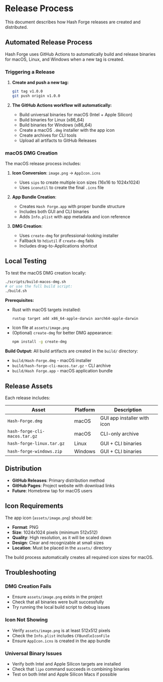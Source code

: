 # Release Process

This document describes how Hash Forge releases are created and distributed.

## Automated Release Process

Hash Forge uses GitHub Actions to automatically build and release binaries for macOS, Linux, and Windows when a new tag is created.

### Triggering a Release

1. **Create and push a new tag:**

   ```bash
   git tag v1.0.0
   git push origin v1.0.0
   ```

2. **The GitHub Actions workflow will automatically:**
   - Build universal binaries for macOS (Intel + Apple Silicon)
   - Build binaries for Linux (x86_64)
   - Build binaries for Windows (x86_64)
   - Create a macOS `.dmg` installer with the app icon
   - Create archives for CLI tools
   - Upload all artifacts to GitHub Releases

### macOS DMG Creation

The macOS release process includes:

1. **Icon Conversion**: `image.png` → `AppIcon.icns`

   - Uses `sips` to create multiple icon sizes (16x16 to 1024x1024)
   - Uses `iconutil` to create the final `.icns` file

2. **App Bundle Creation**:

   - Creates `Hash Forge.app` with proper bundle structure
   - Includes both GUI and CLI binaries
   - Adds `Info.plist` with app metadata and icon reference

3. **DMG Creation**:
   - Uses `create-dmg` for professional-looking installer
   - Fallback to `hdiutil` if `create-dmg` fails
   - Includes drag-to-Applications shortcut

## Local Testing

To test the macOS DMG creation locally:

```bash
./scripts/build-macos-dmg.sh
# or use the full build script:
./build.sh
```

**Prerequisites:**

- Rust with macOS targets installed:
  ```bash
  rustup target add x86_64-apple-darwin aarch64-apple-darwin
  ```
- Icon file at `assets/image.png`
- (Optional) `create-dmg` for better DMG appearance:
  ```bash
  npm install -g create-dmg
  ```

**Build Output:**
All build artifacts are created in the `build/` directory:

- `build/Hash-Forge.dmg` - macOS installer
- `build/hash-forge-cli-macos.tar.gz` - CLI archive
- `build/Hash Forge.app` - macOS application bundle

## Release Assets

Each release includes:

| Asset                         | Platform | Description                 |
| ----------------------------- | -------- | --------------------------- |
| `Hash-Forge.dmg`              | macOS    | GUI app installer with icon |
| `hash-forge-cli-macos.tar.gz` | macOS    | CLI-only archive            |
| `hash-forge-linux.tar.gz`     | Linux    | GUI + CLI binaries          |
| `hash-forge-windows.zip`      | Windows  | GUI + CLI binaries          |

## Distribution

- **GitHub Releases**: Primary distribution method
- **GitHub Pages**: Project website with download links
- **Future**: Homebrew tap for macOS users

## Icon Requirements

The app icon (`assets/image.png`) should be:

- **Format**: PNG
- **Size**: 1024x1024 pixels (minimum 512x512)
- **Quality**: High resolution, as it will be scaled down
- **Design**: Clear and recognizable at small sizes
- **Location**: Must be placed in the `assets/` directory

The build process automatically creates all required icon sizes for macOS.

## Troubleshooting

### DMG Creation Fails

- Ensure `assets/image.png` exists in the project
- Check that all binaries were built successfully
- Try running the local build script to debug issues

### Icon Not Showing

- Verify `assets/image.png` is at least 512x512 pixels
- Check the `Info.plist` includes `CFBundleIconFile`
- Ensure `AppIcon.icns` is created in the app bundle

### Universal Binary Issues

- Verify both Intel and Apple Silicon targets are installed
- Check that `lipo` command succeeds in combining binaries
- Test on both Intel and Apple Silicon Macs if possible
